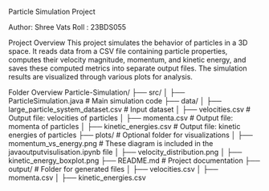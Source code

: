 Particle Simulation Project

Author: Shree Vats
Roll : 23BDS055

Project Overview
This project simulates the behavior of particles in a 3D space. 
It reads data from a CSV file containing particle properties, computes their velocity magnitude, momentum, and kinetic energy, and saves these computed metrics into separate output files. 
The simulation results are visualized through various plots for analysis.


Folder Overview
Particle-Simulation/
├── src/
│   ├── ParticleSimulation.java     # Main simulation code
├── data/
│   ├── large_particle_system_dataset.csv  # Input dataset
│   ├── velocities.csv              # Output file: velocities of particles
│   ├── momenta.csv                 # Output file: momenta of particles
│   ├── kinetic_energies.csv        # Output file: kinetic energies of particles
├── plots/                          # Optional folder for visualizations
│   ├── momentum_vs_energy.png      # These diagram is included in the javaoutputvisulisation.ipynb file
│   ├── velocity_distribution.png
│   ├── kinetic_energy_boxplot.png
├── README.md                       # Project documentation
├── output/                         # Folder for generated files
│   ├── velocities.csv
│   ├── momenta.csv
│   ├── kinetic_energies.csv



